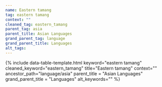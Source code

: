 ```yaml
---
name: Eastern tamang
tag: eastern tamang
context: ""
cleaned_tag: eastern_tamang
parent_tag: asia
parent_title: Asian Languages
grand_parent_tag: language
grand_parent_title: Languages
alt_tags: 
---
```


{% include data-table-template.html 
  keyword="eastern tamang" 
  cleaned_keyword="eastern_tamang" 
  title="Eastern tamang"
  context=""
  ancestor_path="language/asia" 
  parent_title = "Asian Languages"
  grand_parent_title = "Languages"
  alt_keywords=""
%}

